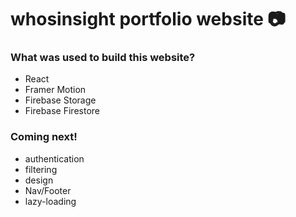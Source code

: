 # whosinsight portfolio website 📷

### What was used to build this website?
- React
- Framer Motion
- Firebase Storage
- Firebase Firestore

### Coming next!
- authentication
- filtering
- design
- Nav/Footer
- lazy-loading
